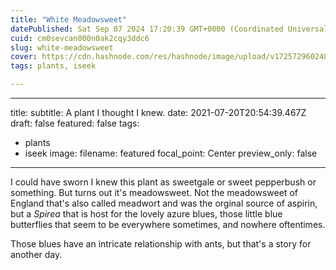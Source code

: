 ```yaml
---
title: "White Meadowsweet"
datePublished: Sat Sep 07 2024 17:20:39 GMT+0000 (Coordinated Universal Time)
cuid: cm0sevcan000n0ak2cqy3ddc6
slug: white-meadowsweet
cover: https://cdn.hashnode.com/res/hashnode/image/upload/v1725729602482/d7e89ba1-48a8-4e57-a21a-cef7412fd259.jpeg
tags: plants, iseek

---
```


---
title: 
subtitle: A plant I thought I knew.
date: 2021-07-20T20:54:39.467Z
draft: false
featured: false
tags:
   - plants
   - iseek
image:
  filename: featured
  focal_point: Center
  preview_only: false
---
I could have sworn I knew this plant as sweetgale or sweet pepperbush or something. But turns out it's meadowsweet. Not the meadowsweet of England that's also called meadwort and was the orginal source of aspirin, but a *Spirea* that is host for the lovely azure blues, those little blue butterflies that seem to be everywhere sometimes, and nowhere oftentimes.

Those blues have an intricate relationship with ants, but that's a story for another day.
